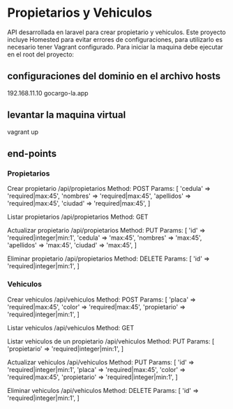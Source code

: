 # Propietarios y Vehiculos
API desarrollada en laravel para crear propietario y vehiculos. 
Este proyecto incluye Homested para evitar errores de configuraciones, para utilizarlo es necesario tener Vagrant configurado. Para iniciar la maquina debe ejecutar en el root del proyecto:


## configuraciones del dominio en el archivo hosts
192.168.11.10	gocargo-la.app

## levantar la maquina virtual
vagrant up


## end-points

### Propietarios 

Crear propietario
/api/propietarios
Method: POST
Params: [
            'cedula' => 'required|max:45',
            'nombres' => 'required|max:45',
            'apellidos' => 'required|max:45',
            'ciudad' => 'required|max:45',
]

Listar propietarios
/api/propietarios
Method: GET

Actualizar propietario
/api/propietarios
Method: PUT
Params: [
            'id' => 'required|integer|min:1',
            'cedula' => 'max:45',
            'nombres' => 'max:45',
            'apellidos' => 'max:45',
            'ciudad' => 'max:45',
]

Eliminar propietario
/api/propietarios
Method: DELETE
Params: [
            'id' => 'required|integer|min:1',
]


### Vehiculos

Crear vehiculos
/api/vehiculos
Method: POST
Params: [
            'placa' => 'required|max:45',
            'color' => 'required|max:45',
            'propietario' => 'required|integer|min:1',
]

Listar vehiculos
/api/vehiculos
Method: GET

Listar vehiculos de un propietario
/api/vehiculos
Method: PUT
Params: [
            'propietario' => 'required|integer|min:1',
]

Actualizar vehiculos
/api/vehiculos
Method: PUT
Params: [
            'id' => 'required|integer|min:1',
            'placa' => 'required|max:45',
            'color' => 'required|max:45',
            'propietario' => 'required|integer|min:1',
]

Eliminar vehiculos
/api/vehiculos
Method: DELETE
Params: [
            'id' => 'required|integer|min:1',
]
